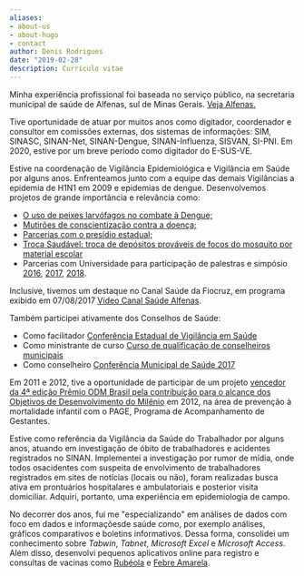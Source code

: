 ```yaml
---
aliases:
- about-us
- about-hugo
- contact
author: Denis Rodrigues
date: "2019-02-28"
description: Currículo vitae
---
```


Minha experiência profissional foi baseada no serviço público, na secretaria
municipal de saúde de Alfenas, sul de Minas Gerais. [Veja Alfenas.](https://pt.wikipedia.org/wiki/Alfenas)

Tive oportunidade de atuar por muitos anos como digitador, coordenador e
consultor em comissões externas, dos sistemas de informações: SIM, SINASC,
SINAN-Net, SINAN-Dengue, SINAN-Influenza, SISVAN, SI-PNI. Em 2020, estive por
um breve período como digitador do E-SUS-VE.

Estive na coordenação de Vigilância Epidemiológica e Vigilância em Saúde por 
alguns anos. Enfrenteamos junto com a equipe das demais Vigilâncias a epidemia de H1N1 em 2009 e epidemias de dengue. Desenvolvemos projetos de grande importância e relevância como:

 - [O uso de peixes larvófagos no combate à Dengue;](http://g1.globo.com/mg/sul-de-minas/noticia/2015/12/peixe-e-usado-como-alternativa-no-combate-dengue-em-alfenas-mg.html)
 - [Mutirões de conscientização contra a doença;](http://g1.globo.com/mg/sul-de-minas/noticia/2017/01/funcionarios-e-voluntarios-fazem-mutirao-contra-dengue-em-alfenas.html)
 - [Parcerias com o presídio estadual;](http://www.alfenas.mg.gov.br/parceria-com-presidio-de-alfenas-fortalece-o-controle-da-dengue/)
 - [Troca Saudável: troca de depósitos prováveis de focos do mosquito por material escolar](../content/images/troca_saudavel.png)
 - Parcerias com Universidade para participação de palestras e simpósio [2016](https://www.unifenas.br/noticia.asp?note=uni_2368), [2017](https://www.unifenas.br/noticia.asp?note=uni_2640), [2018](https://www.unifenas.br/noticia.asp?note=uni_3009).
 
 Inclusive, tivemos um destaque no Canal Saúde da Fiocruz, em programa exibido em
 07/08/2017 [Vídeo Canal Saúde Alfenas](https://www.canalsaude.fiocruz.br/canal/videoAberto/MG-Alfenas-Combate-ao-Aedes-Aegypti-CSE-0104).

Também participei ativamente dos Conselhos de Saúde:

 - Como facilitador [Conferência Estadual de Vigilância em Saúde](http://www.alfenas.mg.gov.br/representantes-de-alfenas-participam-da-i-conferencia-estadual-de-vigilancia-em-saude-de-minas-gerais/)
 - Como ministrante de curso [Curso de qualificação de conselheiros municipais](https://saude.mg.gov.br/component/gmg/story/10524-alfenas-realiza-curso-de-qualificacao-de-conselheiros-municipais-de-saude)
 - Como conselheiro [Conferência Municipal de Saúde 2017](https://youtu.be/_hFf0G0U7Y0)
 
Em 2011 e 2012, tive a oportunidade de participar de um projeto [vencedor da 4ª edição Prêmio ODM Brasil pela contribuição para o alcance dos Objetivos de Desenvolvimento do Milênio](http://www.odmbrasil.gov.br/noticias/2012/maio/30-05-2012-organizacoes-sociais-e-prefeituras-recebem-premio-odm-brasil-pela-contribuicao-para-o-alcance-dos-objetivos-de-desenvolvimento-do-milenio) em 2012, na área de prevenção à mortalidade infantil com o PAGE, Programa de Acompanhamento de Gestantes.

Estive como referência da Vigilância da Saúde do Trabalhador por
alguns anos, atuando em investigação de óbito de trabalhadores e acidentes 
registrados no SINAN. Implementei a investigação por rumor de mídia, onde todos osacidentes com suspeita de envolvimento de trabalhadores registrados em sites de notícias (locais ou não), foram realizadas busca ativa em prontuários hospitalares e ambulatoriais e posterior visita domiciliar. Adquiri, portanto, uma experiência em epidemiologia de campo.

No decorrer dos anos, fui me "especializando" em análises de dados com foco em dados e informaçõesde saúde como, por exemplo análises, gráficos comparativos e boletins informativos. Dessa forma, consolidei um conhecimento sobre _Tabwin_, _Tabnet_, _Microsoft Excel_ e _Microsoft Access_. Além disso, desenvolvi pequenos aplicativos online para registro e consultas de vacinas como [Rubéola](http://epidemiologia.alfenas.mg.gov.br/rubeola/) e [Febre Amarela](http://epidemiologia.alfenas.mg.gov.br/fa/).




